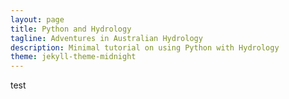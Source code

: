 ```yaml
---
layout: page
title: Python and Hydrology
tagline: Adventures in Australian Hydrology
description: Minimal tutorial on using Python with Hydrology
theme: jekyll-theme-midnight
---
```

test